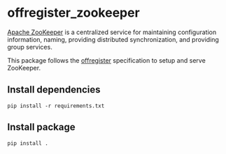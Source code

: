 offregister_zookeeper
===============

[Apache ZooKeeper](https://zookeeper.apache.org) is a centralized service for maintaining configuration information, naming, providing distributed synchronization, and providing group services.

This package follows the [offregister](https://github.com/offscale/offregister) specification to setup and serve ZooKeeper.

## Install dependencies

    pip install -r requirements.txt

## Install package

    pip install .
